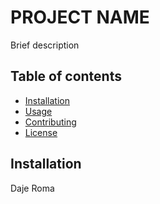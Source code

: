 # PROJECT NAME

Brief description

## Table of contents

- [Installation](#installation)
- [Usage](#usage)
- [Contributing](#contributing)
- [License](@license)

## Installation

Daje Roma

